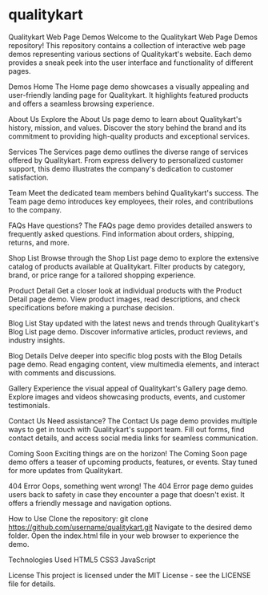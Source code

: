 # qualitykart

Qualitykart Web Page Demos
Welcome to the Qualitykart Web Page Demos repository! This repository contains a collection of interactive web page demos representing various sections of Qualitykart's website. Each demo provides a sneak peek into the user interface and functionality of different pages.

Demos
Home
The Home page demo showcases a visually appealing and user-friendly landing page for Qualitykart. It highlights featured products and offers a seamless browsing experience.

About Us
Explore the About Us page demo to learn about Qualitykart's history, mission, and values. Discover the story behind the brand and its commitment to providing high-quality products and exceptional services.

Services
The Services page demo outlines the diverse range of services offered by Qualitykart. From express delivery to personalized customer support, this demo illustrates the company's dedication to customer satisfaction.

Team
Meet the dedicated team members behind Qualitykart's success. The Team page demo introduces key employees, their roles, and contributions to the company.

FAQs
Have questions? The FAQs page demo provides detailed answers to frequently asked questions. Find information about orders, shipping, returns, and more.

Shop List
Browse through the Shop List page demo to explore the extensive catalog of products available at Qualitykart. Filter products by category, brand, or price range for a tailored shopping experience.

Product Detail
Get a closer look at individual products with the Product Detail page demo. View product images, read descriptions, and check specifications before making a purchase decision.

Blog List
Stay updated with the latest news and trends through Qualitykart's Blog List page demo. Discover informative articles, product reviews, and industry insights.

Blog Details
Delve deeper into specific blog posts with the Blog Details page demo. Read engaging content, view multimedia elements, and interact with comments and discussions.

Gallery
Experience the visual appeal of Qualitykart's Gallery page demo. Explore images and videos showcasing products, events, and customer testimonials.

Contact Us
Need assistance? The Contact Us page demo provides multiple ways to get in touch with Qualitykart's support team. Fill out forms, find contact details, and access social media links for seamless communication.

Coming Soon
Exciting things are on the horizon! The Coming Soon page demo offers a teaser of upcoming products, features, or events. Stay tuned for more updates from Qualitykart.

404 Error
Oops, something went wrong! The 404 Error page demo guides users back to safety in case they encounter a page that doesn't exist. It offers a friendly message and navigation options.

How to Use
Clone the repository: git clone https://github.com/username/qualitykart.git
Navigate to the desired demo folder.
Open the index.html file in your web browser to experience the demo.

Technologies Used
HTML5
CSS3
JavaScript

License
This project is licensed under the MIT License - see the LICENSE file for details.
